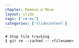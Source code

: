 ```yaml
---
chapter: Remove & Move
layout: slide
tags: ['rm-mv']
categories: ['slidecontent']
---
```


	# Stop file tracking
	$ git rm --cached -- <filename>
